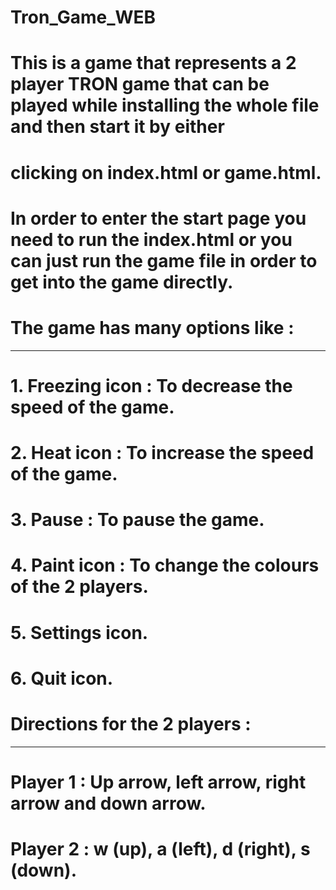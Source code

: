 # Tron_Game_WEB

# This is a game that represents a 2 player TRON game that can be played while installing the whole file and then start it by either 
# clicking on index.html or game.html.

# In order to enter the start page you need to run the index.html or you can just run the game file in order to get into the game directly.

# The game has many options like :
----------------------------------
# 1. Freezing icon : To decrease the speed of the game.
# 2. Heat icon : To increase the speed of the game.
# 3. Pause : To pause the game.
# 4. Paint icon : To change the colours of the 2 players.
# 5. Settings icon.
# 6. Quit icon.

# Directions for the 2 players :
--------------------------------
# Player 1 : Up arrow, left arrow, right arrow and down arrow.
# Player 2 : w (up), a (left), d (right), s (down).
